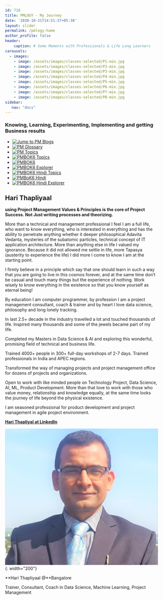 ```yaml
---
id: 718    
title: PMLOGY - My Journey
date: '2020-10-21T14:51:37+05:30'
layout: slider
permalink: /pmlogy-home
author_profile: false
header:
    caption: # Some Moments with Professionals & Life Long Learners
carousels:
  - images: 
    - image: /assets/images/classes-selected/P1-min.jpg
    - image: /assets/images/classes-selected/P2-min.jpg
    - image: /assets/images/classes-selected/P3-min.jpg
    - image: /assets/images/classes-selected/P4-min.jpg
    - image: /assets/images/classes-selected/P5-min.jpg
    - image: /assets/images/classes-selected/P6-min.jpg
    - image: /assets/images/classes-selected/P7-min.jpg
    - image: /assets/images/classes-selected/P8-min.jpg
sidebar:
   nav: "docs"
---    
```


### Knowing, Learning, Experimenting, Implementing and getting Business results 

* [![Jump to PM Blogs](https://img.shields.io/badge/Goto-PMLOGY_Blog-blue)](/pmlogy-blog)    
* [![PM Glossary](https://img.shields.io/badge/Goto-PM_Glossary-blue)](/pmglossary)
* [![PM Topics](https://img.shields.io/badge/Goto-PM_Categories-blue)](/pmlogy-tags)
* [![PMBOK6 Topics](https://img.shields.io/badge/Goto-PMBOK6_Topics-blue)](/pmbok6-tags) 
* [![PMBOK6](https://img.shields.io/badge/Goto-PMBOK6_Summary_Blog-blue)](/pmbok6-summary)
* [![PMBOK6 Explorer](https://img.shields.io/badge/Goto-PMBOK6-blue)](/pmbok6)       
* [![PMBOK6 Hindi Topics](https://img.shields.io/badge/Goto-PMBOK6_Hindi-blue)](/pmbok6hi-tags)       
* [![PMBoK6 Hindi](https://img.shields.io/badge/Goto-PMBOK6_Hindi_Summary-blue)](/pmbok6hi-summary)
* [![PMBOK6 Hindi Explorer](https://img.shields.io/badge/Goto-PMBOK6_Hindi_Explorer-blue)](/pmbok6hi)

## Hari Thapliyaal

**using Project Management Values & Principles is the core of Project Success. Not Just writing processes and theorizing.**

More than a technical and management professional I feel I am a full life, who want to know everything, who is interested in everything and has the ability to penetrate anything whether it deeper philosophical Adavita Vedanta, mysteries of the subatomic particles, technical concept of IT application architecture. More than anything else in life I valued my ignorance. Because it did not allowed me settle in life, more Tapasya (austerity to experience the life) I did more I come to know I am at the starting point.

I firmly believe in a principle which say that one should learn in such a way that you are going to live in this cosmos forever, and at the same time don’t be casual and touch many things but the experience of nothing. Work wisely to know everything in the existence so that you know yourself as eternal being!

By education I am computer programmer, by profession I am a project management consultant, coach &amp; trainer and by heart I love data science, philosophy and long lonely tracking.

In last 2.5+ decade in the industry travelled a lot and touched thousands of life. Inspired many thousands and some of the jewels became part of my life.

Completed my Masters in Data Science &amp; AI and exploring this wonderful, promising field of technical and business life.

Trained 4000+ people in 300+ full-day workshops of 2-7 days. Trained professionals in India and APEC regions.

Transformed the way of managing projects and project management office for dozens of projects and organizations.

Open to work with like minded people on Technology Project, Data Science, AI, ML, Product Development. More than that love to work with those who value money, relationship and knowledge equally, at the same time looks the journey of life beyond the physical existence.

I am seasoned professional for product development and project management in agile project environment.

[**Hari Thapliyal at LinkedIn**](https://linkedin.com/in/harithapliyal)

![Hari Thapliyaal](/assets/images/profilephoto3.jpg){: width="200"}

**Hari Thapliyaal @**Bangalore

Trainer, Consultant, Coach in Data Science, Machine Learning, Project Management
